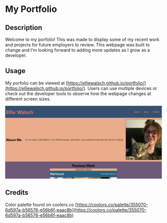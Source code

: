 # My Portfolio

## Description

Welcome to my porfolio! This was made to display some of my recent work and projects for future employers to review. This webpage was built to change and I'm looking forward to adding more updates as I grow as a developer.

## Usage

My porfolio can be viewed at [https://elliewalsch.github.io/portfolio/](https://elliewalsch.github.io/portfolio/). Users can use multiple devices or check out the developer tools to observe how the webpage changes at different screen sizes. 

![Image of pink and navy blue portfolio webpage with picture of woman holding a gray cat.](assets/images/screenshot-portfolio.png)

## Credits

Color palette found on coolers.co [https://coolors.co/palette/355070-6d597a-b56576-e56b6f-eaac8b](https://coolors.co/palette/355070-6d597a-b56576-e56b6f-eaac8b)

